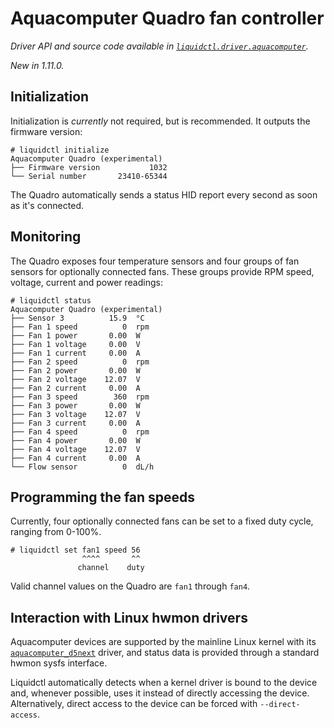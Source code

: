 # Aquacomputer Quadro fan controller
_Driver API and source code available in [`liquidctl.driver.aquacomputer`](../liquidctl/driver/aquacomputer.py)._

_New in 1.11.0._<br>

## Initialization

Initialization is _currently_ not required, but is recommended. It outputs the firmware version:

```
# liquidctl initialize
Aquacomputer Quadro (experimental)
├── Firmware version           1032  
└── Serial number       23410-65344
```

The Quadro automatically sends a status HID report every second as soon as it's connected.

## Monitoring

The Quadro exposes four temperature sensors and four groups of fan sensors for optionally connected fans. These groups provide RPM speed, voltage, current and power readings:

```
# liquidctl status
Aquacomputer Quadro (experimental)
├── Sensor 3          15.9  °C
├── Fan 1 speed          0  rpm
├── Fan 1 power       0.00  W
├── Fan 1 voltage     0.00  V
├── Fan 1 current     0.00  A
├── Fan 2 speed          0  rpm
├── Fan 2 power       0.00  W
├── Fan 2 voltage    12.07  V
├── Fan 2 current     0.00  A
├── Fan 3 speed        360  rpm
├── Fan 3 power       0.00  W
├── Fan 3 voltage    12.07  V
├── Fan 3 current     0.00  A
├── Fan 4 speed          0  rpm
├── Fan 4 power       0.00  W
├── Fan 4 voltage    12.07  V
├── Fan 4 current     0.00  A
└── Flow sensor          0  dL/h
```

## Programming the fan speeds

Currently, four optionally connected fans can be set to a fixed duty cycle, ranging from 0-100%.

```
# liquidctl set fan1 speed 56
                ^^^^       ^^
               channel    duty
```

Valid channel values on the Quadro are `fan1` through `fan4`.

## Interaction with Linux hwmon drivers
[Linux hwmon]: #interaction-with-linux-hwmon-drivers

Aquacomputer devices are supported by the mainline Linux kernel with its
[`aquacomputer_d5next`] driver, and status data is provided through a standard
hwmon sysfs interface.

Liquidctl automatically detects when a kernel driver is bound to the device
and, whenever possible, uses it instead of directly accessing the device.
Alternatively, direct access to the device can be forced with
`--direct-access`.

[`aquacomputer_d5next`]: https://www.kernel.org/doc/html/latest/hwmon/aquacomputer_d5next.html
